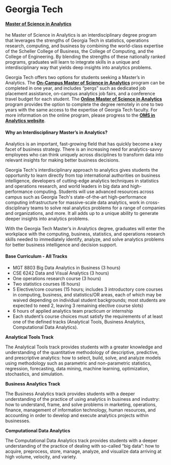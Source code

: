 # Georgia Tech

#### [Master of Science in Analytics](https://analytics.gatech.edu/)

he Master of Science in Analytics is an interdisciplinary degree program that leverages the strengths of Georgia Tech in statistics, operations research, computing, and business by combining the world-class expertise of the Scheller College of Business, the College of Computing, and the College of Engineering. By blending the strengths of these nationally ranked programs, graduates will learn to integrate skills in a unique and interdisciplinary way that yields deep insights into analytics problems.

Georgia Tech offers two options for students seeking a Master’s in Analytics. The [**On-Campus Master of Science in Analytics**](https://analytics.gatech.edu/) program can be completed in one year, and includes “perqs” such as dedicated job placement assistance, on-campus analytics job fairs, and a conference travel budget for each student. The [**Online Master of Science in Analytics**](https://pe.gatech.edu/master-science-degrees/online-master-science-analytics) program provides the option to complete the degree remotely in one to two years with the same access to the expertise of Georgia Tech faculty. For more information on the online program, please progress to the [**OMS in Analytics website**](https://pe.gatech.edu/master-science-degrees/online-master-science-analytics).

#### Why an Interdisciplinary Master’s in Analytics?

Analytics is an important, fast-growing field that has quickly become a key facet of business strategy.  There is an increasing need for analytics-savvy employees who can think uniquely across disciplines to transform data into relevant insights for making better business decisions. 

Georgia Tech's interdisciplinary approach to analytics gives students the opportunity to learn directly from top international authorities on business intelligence, developers of cutting-edge analytics techniques in statistics and operations research, and world leaders in big data and high-performance computing. Students will use advanced resources across campus such as Georgia Tech's state-of-the-art high-performance computing infrastructure for massive-scale data analytics, work in cross-disciplinary teams to solve real analytics problems for a range of companies and organizations, and more. It all adds up to a unique ability to generate deeper insights into analytics problems.

With the Georgia Tech Master’s in Analytics degree, graduates will enter the workplace with the computing, business, statistics, and operations research skills needed to immediately identify, analyze, and solve analytics problems for better business intelligence and decision support.



#### Base Curriculum - All Tracks

* MGT 8803 Big Data Analytics in Business \(3 hours\)
* CSE 6242 Data and Visual Analytics \(3 hours\)
* One operations research course \(3 hours\)
* Two statistics courses \(6 hours\)
* 5 Elective/core courses \(15 hours; includes 3 introductory core courses in computing, business, and statistics/OR areas, each of which may be waived depending on individual student backgrounds; most students are expected to need 2, leaving 3 remaining elective course slots\)
* 6 hours of applied analytics team practicum or internship
* Each student’s course choices must satisfy the requirements of at least one of the defined tracks \(Analytical Tools, Business Analytics, Computational Data Analytics\).

**Analytical Tools Track**

The Analytical Tools track provides students with a greater knowledge and understanding of the quantitative methodology of descriptive, predictive, and prescriptive analytics: how to select, build, solve, and analyze models using methodology such as parametric and non-parametric statistics, regression, forecasting, data mining, machine learning, optimization, stochastics, and simulation.

**Business Analytics Track**

The Business Analytics track provides students with a deeper understanding of the practice of using analytics in business and industry: how to understand, frame, and solve problems in marketing, operations, finance, management of information technology, human resources, and accounting in order to develop and execute analytics projects within businesses.

**Computational Data Analytics**

The Computational Data Analytics track provides students with a deeper understanding of the practice of dealing with so-called “big data”: how to acquire, preprocess, store, manage, analyze, and visualize data arriving at high volume, velocity, and variety.



